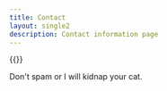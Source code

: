 ```yaml
---
title: Contact
layout: single2
description: Contact information page
---
```


{{<hidden-email>}}

Don't spam or I will kidnap your cat.